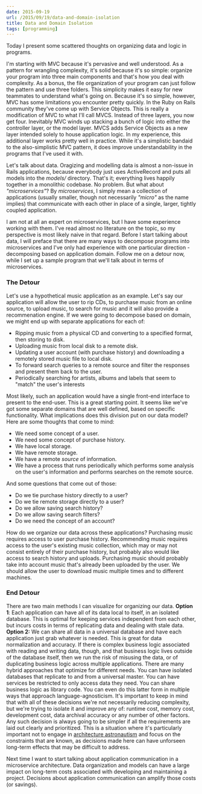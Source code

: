 ```yaml
---
date: 2015-09-19
url: /2015/09/19/data-and-domain-isolation
title: Data and Domain Isolation
tags: [programming]
---
```


Today I present some scattered thoughts on organizing data and logic in programs.

I'm starting with MVC because it's pervasive and well understood.  As a pattern for wrangling complexity, it's solid because it's so simple: organize your program into three main components and that's how you deal with complexity.  As a bonus, the file organization of your program can just follow the pattern and use three folders.  This simplicity makes it easy for new teammates to understand what's going on.  Because it's so simple, however, MVC has some limitations you encounter pretty quickly.  In the Ruby on Rails community they've come up with Service Objects.  This is really a modification of MVC to what I'll call MVCS.  Instead of three layers, you now get four.  Inevitably MVC winds up stacking a bunch of logic into either the controller layer, or the model layer.  MVCS adds Service Objects as a new layer intended solely to house application logic. In my experience, this additional layer works pretty well in practice.  While it's a simplistic bandaid to the also-simplistic MVC pattern, it does improve understandability in the programs that I've used it with.

Let's talk about data.  Oragizing and modelling data is almost a non-issue in Rails applications, because everybody just uses ActiveRecord and puts all models into the *models/* directory.  That's it; everything lives happily together in a monolithic codebase.  No problem.  But what about *"microservices"*?  By *microservices*, I simply mean a collection of applications (usually smaller, though not necessarily *"micro"* as the name implies) that communicate with each other in place of a single, larger, tightly coupled application.

I am not at all an expert on microservices, but I have some experience working with them.  I've read almost no literature on the topic, so my perspective is most likely naive in that regard.  Before I start talking about data, I will preface that there are many ways to decompose programs into microservices and I've only had experience with one particular direction - decomposing based on application domain.  Follow me on a detour now, while I set up a sample program that we'll talk about in terms of microservices.

### The Detour
Let's use a hypothetical music application as an example.  Let's say our application will allow the user to rip CDs, to purchase music from an online source, to upload music, to search for music and it will also provide a recommenation engine.  If we were going to decompose based on domain, we might end up with separate applications for each of:

- Ripping music from a physical CD and converting to a specified format, then storing to disk.
- Uploading music from local disk to a remote disk.
- Updating a user account (with purchase history) and downloading a remotely stored music file to local disk.
- To forward search queries to a remote source and filter the responses and present them back to the user.
- Periodically searching for artists, albums and labels that seem to "match" the user's interests

Most likely, such an application would have a single front-end interface to present to the end-user.
This is a great starting point.  It seems like we've got some separate domains that are well defined, based on specific functionality.  What implications does this division put on our data model?  Here are some thoughts that come to mind:

- We need some concept of a user.
- We need some concept of purchase history.
- We have local storage.
- We have remote storage.
- We have a remote *source* of information.
- We have a process that runs periodically which performs some analysis on the user's information and performs searches on the remote source.

And some questions that come out of those:

- Do we tie purchase history directly to a user?
- Do we tie remote storage directly to a user?
- Do we allow saving search history?
- Do we allow saving search filters?
- Do we need the concept of an account?

How do we organize our data across these applications?  Purchasing music requires access to user purchase history. Recommending music requires access to the user's existing music collection, which may or may not consist entirely of their purchase history, but probably also would like access to search history and uploads.  Purchasing music should probably take into account music that's already been uploaded by the user.  We should allow the user to download music multiple times and to different machines.

### End Detour
There are two main methods I can visualize for organizing our data.  **Option 1**: Each application can have all of its data local to itself, in an isolated database.  This is optimal for keeping services independent from each other, but incurs costs in terms of replicating data and dealing with stale data.  **Option 2:** We can share all data in a universal database and have each application just grab whatever is needed.  This is great for data normalization and accuracy. If there is complex business logic associated with reading and writing data, though, and that business logic lives outside of the database itself, then we run the risk of misusing the data, or of duplicating business logic across multiple applications.  There are many hybrid approaches that optimize for different needs.  You can have isolated databases that replicate to and from a universal master.  You can have services be restricted to only access data they need.  You can share business logic as library code.  You can even do this latter form in multiple ways that approach language-agnosticism.  It's important to keep in mind that with all of these decisions we're not necessarily reducing complexity, but we're trying to isolate it and improve any of: runtime cost, memory cost, development cost, data archival accuracy or any number of other factors.  Any such decision is always going to be simpler if all the requirements are laid out clearly and prioritized.  This is a situation where it's particularly important not to engage in [architecture astronautism](http://www.joelonsoftware.com/articles/fog0000000018.html) and focus on the constraints that are known, as decisions made here can have unforseen long-term effects that may be difficult to address.

Next time I want to start talking about application communication in a microservice architecture.  Data organization and models can have a large impact on long-term costs associated with developing and maintaining a project.  Decisions about application communication can amplify those costs (or savings).